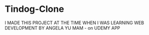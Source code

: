 # Tindog-Clone

I MADE THIS PROJECT AT THE TIME WHEN I WAS LEARNING WEB DEVELOPMENT BY ANGELA YU MAM - on UDEMY APP 

